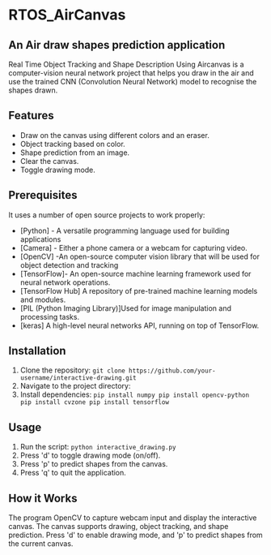 # RTOS_AirCanvas
## An Air draw shapes prediction application


Real Time Object Tracking and Shape Description Using Aircanvas is a computer-vision neural network project that helps you draw in the air and use the trained CNN (Convolution Neural Network) model to recognise the shapes drawn.



## Features
- Draw on the canvas using different colors and an eraser.
- Object tracking based on color.
- Shape prediction from an image.
- Clear the canvas.
- Toggle drawing mode.

## Prerequisites

It uses a number of open source projects to work properly:

- [Python] - A versatile programming language used for building applications
- [Camera] - Either a phone camera or a webcam for capturing video.
- [OpenCV] -An open-source computer vision library that will be used for object detection and tracking
- [TensorFlow]- An open-source machine learning framework used for neural network operations.
- [TensorFlow Hub] A repository of pre-trained machine learning models and modules.
- [PIL (Python Imaging Library)]Used for image manipulation and processing tasks.
- [keras] A high-level neural networks API, running on top of TensorFlow.


## Installation

1. Clone the repository: `git clone https://github.com/your-username/interactive-drawing.git`
2. Navigate to the project directory:
3. Install dependencies: `pip install numpy
pip install opencv-python
pip install cvzone
pip install tensorflow`


## Usage

1. Run the script: `python interactive_drawing.py`
2. Press 'd' to toggle drawing mode (on/off).
3. Press 'p' to predict shapes from the canvas.
4. Press 'q' to quit the application.
   
## How it Works

The program OpenCV to capture webcam input and display the interactive canvas. The canvas supports drawing, object tracking, and shape prediction. Press 'd' to enable drawing mode, and 'p' to predict shapes from the current canvas.
